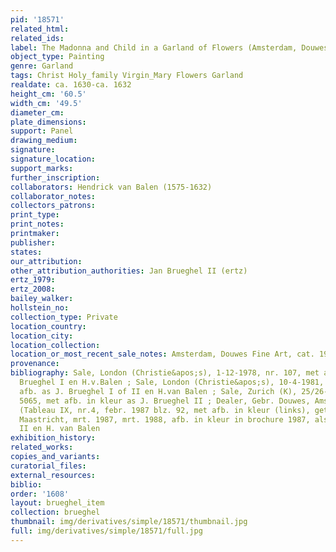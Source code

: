 ```yaml
---
pid: '18571'
related_html: 
related_ids: 
label: The Madonna and Child in a Garland of Flowers (Amsterdam, Douwes Fine Art)
object_type: Painting
genre: Garland
tags: Christ Holy_family Virgin_Mary Flowers Garland
realdate: ca. 1630-ca. 1632
height_cm: '60.5'
width_cm: '49.5'
diameter_cm: 
plate_dimensions: 
support: Panel
drawing_medium: 
signature: 
signature_location: 
support_marks: 
further_inscription: 
collaborators: Hendrick van Balen (1575-1632)
collaborator_notes: 
collectors_patrons: 
print_type: 
print_notes: 
printmaker: 
publisher: 
states: 
our_attribution: 
other_attribution_authorities: Jan Brueghel II (ertz)
ertz_1979: 
ertz_2008: 
bailey_walker: 
hollstein_no: 
collection_type: Private
location_country: 
location_city: 
location_collection: 
location_or_most_recent_sale_notes: Amsterdam, Douwes Fine Art, cat. 1987/88
provenance: 
bibliography: Sale, London (Christie&apos;s), 1-12-1978, nr. 107, met afb., as J.
  Brueghel I en H.v.Balen ; Sale, London (Christie&apos;s), 10-4-1981, nr. 9, met
  afb. as J. Brueghel I of II en H.van Balen ; Sale, Zurich (K), 25/26-5-1984, nr.
  5065, met afb. in kleur as J. Brueghel II ; Dealer, Gebr. Douwes, Amsterdam 1987/88
  (Tableau IX, nr.4, febr. 1987 blz. 92, met afb. in kleur (links), getoond op Pictura,
  Maastricht, mrt. 1987, mrt. 1988, afb. in kleur in brochure 1987, als J. Brueghel
  II en H. van Balen
exhibition_history: 
related_works: 
copies_and_variants: 
curatorial_files: 
external_resources: 
biblio: 
order: '1608'
layout: brueghel_item
collection: brueghel
thumbnail: img/derivatives/simple/18571/thumbnail.jpg
full: img/derivatives/simple/18571/full.jpg
---
```

